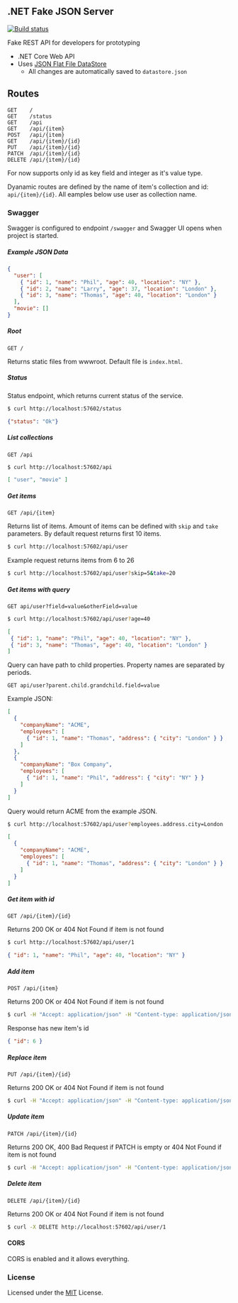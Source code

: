 .NET Fake JSON Server
--------------------------

[![Build status](https://ci.appveyor.com/api/projects/status/hacg7qupp5oxbct8?svg=true)](https://ci.appveyor.com/project/ttu/dotnet-fake-json-server)

Fake REST API for developers for prototyping
 
* .NET Core Web API
* Uses [JSON Flat File DataStore](https://github.com/ttu/json-flatfile-datastore)
  * All changes are automatically saved to `datastore.json`

## Routes

```
GET    /
GET    /status
GET    /api
GET    /api/{item}
POST   /api/{item}
GET    /api/{item}/{id}
PUT    /api/{item}/{id}
PATCH  /api/{item}/{id}
DELETE /api/{item}/{id}
```

For now supports only id as key field and integer as it's value type.

Dyanamic routes are defined by the name of item's collection and id: `api/{item}/{id}`. All eamples below use user as collection name.

### Swagger

Swagger is configured to endpoint `/swagger` and Swagger UI opens when project is started.

##### Example JSON Data

```json
{
  "user": [
    { "id": 1, "name": "Phil", "age": 40, "location": "NY" },
    { "id": 2, "name": "Larry", "age": 37, "location": "London" },
    { "id": 3, "name": "Thomas", "age": 40, "location": "London" }
  ],
  "movie": []
}
```

##### Root

`GET /`

Returns static files from wwwroot. Default file is `index.html`.

##### Status

Status endpoint, which returns current status of the service.

```sh
$ curl http://localhost:57602/status
```
```json
{"status": "Ok"}
```

#####  List collections 

`GET /api`

```sh
$ curl http://localhost:57602/api
```

```json
[ "user", "movie" ]
```

##### Get items

`GET /api/{item}`

Returns list of items. Amount of items can be defined with `skip` and `take` parameters. By default request returns first 10 items. 
```sh
$ curl http://localhost:57602/api/user
```

Example request returns items from 6 to 26

```sh
$ curl http://localhost:57602/api/user?skip=5&take=20
```


##### Get items with query 

`GET api/user?field=value&otherField=value`

```sh
$ curl http://localhost:57602/api/user?age=40
```
```json
[ 
 { "id": 1, "name": "Phil", "age": 40, "location": "NY" },
 { "id": 3, "name": "Thomas", "age": 40, "location": "London" }
]
```

Query can have path to child properties. Property names are separated by periods.

`GET api/user?parent.child.grandchild.field=value`

Example JSON:
```json
[
  {
    "companyName": "ACME",
    "employees": [ 
      { "id": 1, "name": "Thomas", "address": { "city": "London" } }
    ]
  },
  {
    "companyName": "Box Company",
    "employees": [ 
      { "id": 1, "name": "Phil", "address": { "city": "NY" } }
    ]
  }
]
```

Query would return ACME from the example JSON.

```sh
$ curl http://localhost:57602/api/user?employees.address.city=London
```

```json
[
  {
    "companyName": "ACME",
    "employees": [ 
      { "id": 1, "name": "Thomas", "address": { "city": "London" } }
    ]
  }
]
```

##### Get item with id 

`GET /api/{item}/{id}`

Returns 200 OK or 404 Not Found if item is not found

```sh
$ curl http://localhost:57602/api/user/1
```

```json
{ "id": 1, "name": "Phil", "age": 40, "location": "NY" }
```

##### Add item 

`POST /api/{item}`

Returns 200 OK or 404 Not Found if item is not found

```sh
$ curl -H "Accept: application/json" -H "Content-type: application/json" -X POST -d '{ "name": "Phil", "age": 40, "location": "NY" }' http://localhost:57602/api/user/
```
Response has new item's id

```json
{ "id": 6 }
```

##### Replace item 

`PUT /api/{item}/{id}`

Returns 200 OK or 404 Not Found if item is not found

```sh
$ curl -H "Accept: application/json" -H "Content-type: application/json" -X PUT -d '{ "name": "Roger", "age": 28, "location": "SF" }' http://localhost:57602/api/user/1
```

##### Update item 

`PATCH /api/{item}/{id}`

Returns 200 OK, 400 Bad Request if PATCH is empty or 404 Not Found if item is not found

```sh
$ curl -H "Accept: application/json" -H "Content-type: application/json" -X PATCH -d '{ "name": "Timmy" }' http://localhost:57602/api/user/1
```

##### Delete item 

`DELETE /api/{item}/{id}`

Returns 200 OK or 404 Not Found if item is not found

```sh
$ curl -X DELETE http://localhost:57602/api/user/1
```


#### CORS

CORS is enabled and it allows everything.

### License

Licensed under the [MIT](LICENSE) License.
